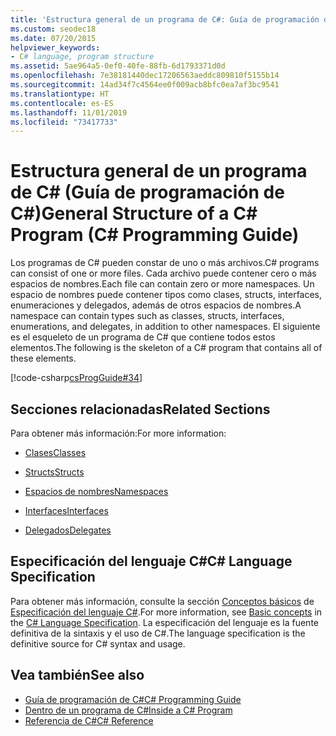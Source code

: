 ```yaml
---
title: 'Estructura general de un programa de C#: Guía de programación de C#'
ms.custom: seodec18
ms.date: 07/20/2015
helpviewer_keywords:
- C# language, program structure
ms.assetid: 5ae964a5-0ef0-40fe-88fb-6d1793371d0d
ms.openlocfilehash: 7e38181440dec17206563aeddc809810f5155b14
ms.sourcegitcommit: 14ad34f7c4564ee0f009acb8bfc0ea7af3bc9541
ms.translationtype: HT
ms.contentlocale: es-ES
ms.lasthandoff: 11/01/2019
ms.locfileid: "73417733"
---
```

# <a name="general-structure-of-a-c-program-c-programming-guide"></a><span data-ttu-id="3b541-102">Estructura general de un programa de C# (Guía de programación de C#)</span><span class="sxs-lookup"><span data-stu-id="3b541-102">General Structure of a C# Program (C# Programming Guide)</span></span>
<span data-ttu-id="3b541-103">Los programas de C# pueden constar de uno o más archivos.</span><span class="sxs-lookup"><span data-stu-id="3b541-103">C# programs can consist of one or more files.</span></span> <span data-ttu-id="3b541-104">Cada archivo puede contener cero o más espacios de nombres.</span><span class="sxs-lookup"><span data-stu-id="3b541-104">Each file can contain zero or more namespaces.</span></span> <span data-ttu-id="3b541-105">Un espacio de nombres puede contener tipos como clases, structs, interfaces, enumeraciones y delegados, además de otros espacios de nombres.</span><span class="sxs-lookup"><span data-stu-id="3b541-105">A namespace can contain types such as classes, structs, interfaces, enumerations, and delegates, in addition to other namespaces.</span></span> <span data-ttu-id="3b541-106">El siguiente es el esqueleto de un programa de C# que contiene todos estos elementos.</span><span class="sxs-lookup"><span data-stu-id="3b541-106">The following is the skeleton of a C# program that contains all of these elements.</span></span>  
  
 [!code-csharp[csProgGuide#34](~/samples/snippets/csharp/VS_Snippets_VBCSharp/csProgGuide/CS/class2.cs#34)]  
  
## <a name="related-sections"></a><span data-ttu-id="3b541-107">Secciones relacionadas</span><span class="sxs-lookup"><span data-stu-id="3b541-107">Related Sections</span></span>  
 <span data-ttu-id="3b541-108">Para obtener más información:</span><span class="sxs-lookup"><span data-stu-id="3b541-108">For more information:</span></span>  
  
- [<span data-ttu-id="3b541-109">Clases</span><span class="sxs-lookup"><span data-stu-id="3b541-109">Classes</span></span>](../classes-and-structs/classes.md)  
  
- [<span data-ttu-id="3b541-110">Structs</span><span class="sxs-lookup"><span data-stu-id="3b541-110">Structs</span></span>](../classes-and-structs/structs.md)  
  
- [<span data-ttu-id="3b541-111">Espacios de nombres</span><span class="sxs-lookup"><span data-stu-id="3b541-111">Namespaces</span></span>](../namespaces/index.md)  
  
- [<span data-ttu-id="3b541-112">Interfaces</span><span class="sxs-lookup"><span data-stu-id="3b541-112">Interfaces</span></span>](../interfaces/index.md)  
  
- [<span data-ttu-id="3b541-113">Delegados</span><span class="sxs-lookup"><span data-stu-id="3b541-113">Delegates</span></span>](../delegates/index.md)  
  
## <a name="c-language-specification"></a><span data-ttu-id="3b541-114">Especificación del lenguaje C#</span><span class="sxs-lookup"><span data-stu-id="3b541-114">C# Language Specification</span></span>  

<span data-ttu-id="3b541-115">Para obtener más información, consulte la sección [Conceptos básicos](~/_csharplang/spec/basic-concepts.md) de [Especificación del lenguaje C#](/dotnet/csharp/language-reference/language-specification/introduction).</span><span class="sxs-lookup"><span data-stu-id="3b541-115">For more information, see [Basic concepts](~/_csharplang/spec/basic-concepts.md) in the [C# Language Specification](/dotnet/csharp/language-reference/language-specification/introduction).</span></span> <span data-ttu-id="3b541-116">La especificación del lenguaje es la fuente definitiva de la sintaxis y el uso de C#.</span><span class="sxs-lookup"><span data-stu-id="3b541-116">The language specification is the definitive source for C# syntax and usage.</span></span>
  
## <a name="see-also"></a><span data-ttu-id="3b541-117">Vea también</span><span class="sxs-lookup"><span data-stu-id="3b541-117">See also</span></span>

- [<span data-ttu-id="3b541-118">Guía de programación de C#</span><span class="sxs-lookup"><span data-stu-id="3b541-118">C# Programming Guide</span></span>](../index.md)
- [<span data-ttu-id="3b541-119">Dentro de un programa de C#</span><span class="sxs-lookup"><span data-stu-id="3b541-119">Inside a C# Program</span></span>](./index.md)
- [<span data-ttu-id="3b541-120">Referencia de C#</span><span class="sxs-lookup"><span data-stu-id="3b541-120">C# Reference</span></span>](../../language-reference/index.md)
